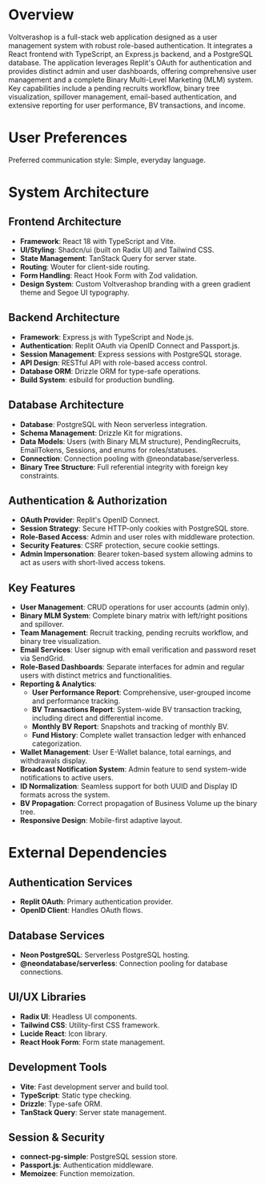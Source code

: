 # Overview

Voltverashop is a full-stack web application designed as a user management system with robust role-based authentication. It integrates a React frontend with TypeScript, an Express.js backend, and a PostgreSQL database. The application leverages Replit's OAuth for authentication and provides distinct admin and user dashboards, offering comprehensive user management and a complete Binary Multi-Level Marketing (MLM) system. Key capabilities include a pending recruits workflow, binary tree visualization, spillover management, email-based authentication, and extensive reporting for user performance, BV transactions, and income.

# User Preferences

Preferred communication style: Simple, everyday language.

# System Architecture

## Frontend Architecture
- **Framework**: React 18 with TypeScript and Vite.
- **UI/Styling**: Shadcn/ui (built on Radix UI) and Tailwind CSS.
- **State Management**: TanStack Query for server state.
- **Routing**: Wouter for client-side routing.
- **Form Handling**: React Hook Form with Zod validation.
- **Design System**: Custom Voltverashop branding with a green gradient theme and Segoe UI typography.

## Backend Architecture
- **Framework**: Express.js with TypeScript and Node.js.
- **Authentication**: Replit OAuth via OpenID Connect and Passport.js.
- **Session Management**: Express sessions with PostgreSQL storage.
- **API Design**: RESTful API with role-based access control.
- **Database ORM**: Drizzle ORM for type-safe operations.
- **Build System**: esbuild for production bundling.

## Database Architecture
- **Database**: PostgreSQL with Neon serverless integration.
- **Schema Management**: Drizzle Kit for migrations.
- **Data Models**: Users (with Binary MLM structure), PendingRecruits, EmailTokens, Sessions, and enums for roles/statuses.
- **Connection**: Connection pooling with @neondatabase/serverless.
- **Binary Tree Structure**: Full referential integrity with foreign key constraints.

## Authentication & Authorization
- **OAuth Provider**: Replit's OpenID Connect.
- **Session Strategy**: Secure HTTP-only cookies with PostgreSQL store.
- **Role-Based Access**: Admin and user roles with middleware protection.
- **Security Features**: CSRF protection, secure cookie settings.
- **Admin Impersonation**: Bearer token-based system allowing admins to act as users with short-lived access tokens.

## Key Features
- **User Management**: CRUD operations for user accounts (admin only).
- **Binary MLM System**: Complete binary matrix with left/right positions and spillover.
- **Team Management**: Recruit tracking, pending recruits workflow, and binary tree visualization.
- **Email Services**: User signup with email verification and password reset via SendGrid.
- **Role-Based Dashboards**: Separate interfaces for admin and regular users with distinct metrics and functionalities.
- **Reporting & Analytics**:
    - **User Performance Report**: Comprehensive, user-grouped income and performance tracking.
    - **BV Transactions Report**: System-wide BV transaction tracking, including direct and differential income.
    - **Monthly BV Report**: Snapshots and tracking of monthly BV.
    - **Fund History**: Complete wallet transaction ledger with enhanced categorization.
- **Wallet Management**: User E-Wallet balance, total earnings, and withdrawals display.
- **Broadcast Notification System**: Admin feature to send system-wide notifications to active users.
- **ID Normalization**: Seamless support for both UUID and Display ID formats across the system.
- **BV Propagation**: Correct propagation of Business Volume up the binary tree.
- **Responsive Design**: Mobile-first adaptive layout.

# External Dependencies

## Authentication Services
- **Replit OAuth**: Primary authentication provider.
- **OpenID Client**: Handles OAuth flows.

## Database Services
- **Neon PostgreSQL**: Serverless PostgreSQL hosting.
- **@neondatabase/serverless**: Connection pooling for database connections.

## UI/UX Libraries
- **Radix UI**: Headless UI components.
- **Tailwind CSS**: Utility-first CSS framework.
- **Lucide React**: Icon library.
- **React Hook Form**: Form state management.

## Development Tools
- **Vite**: Fast development server and build tool.
- **TypeScript**: Static type checking.
- **Drizzle**: Type-safe ORM.
- **TanStack Query**: Server state management.

## Session & Security
- **connect-pg-simple**: PostgreSQL session store.
- **Passport.js**: Authentication middleware.
- **Memoizee**: Function memoization.